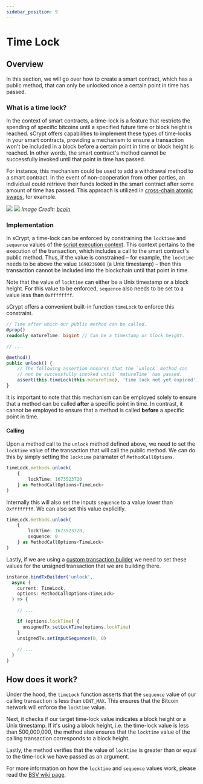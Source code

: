```yaml
---
sidebar_position: 9
---
```


# Time Lock

## Overview

In this section, we will go over how to create a smart contract, which has a public method, that can only be unlocked once a certain point in time has passed.

### What is a time lock?

In the context of smart contracts, a time-lock is a feature that restricts the spending of specific bitcoins until a specified future time or block height is reached. sCrypt offers capabilities to implement these types of time-locks in your smart contracts, providing a mechanism to ensure a transaction won't be included in a block before a certain point in time or block height is reached. In other words, the smart contract's method cannot be successfully invoked until that point in time has passed.

For instance, this mechanism could be used to add a withdrawal method to a smart contract. In the event of non-cooperation from other parties, an individual could retrieve their funds locked in the smart contract after some amount of time has passed. This approach is utilized in [cross-chain atomic swaps](https://xiaohuiliu.medium.com/cross-chain-atomic-swaps-f13e874fcaa7), for example.

![](../../static/img/swap1.png)
![](../../static/img/swap2.png)
*Image Credit: [bcoin](https://bcoin.io/guides/swaps.html)*

### Implementation

In sCrypt, a time-lock can be enforced by constraining the `locktime` and `sequence` values of the [script execution context](../how-to-write-a-contract/scriptcontext). This context pertains to the execution of the transaction, which includes a call to the smart contract's public method. Thus, if the value is constrained – for example, the `locktime` needs to be above the value `1690236000` (a Unix timestamp) – then this transaction cannot be included into the blockchain until that point in time.

Note that the value of `locktime` can either be a Unix timestamp or a block height. For this value to be enforced, `sequence` also needs to be set to a value less than `0xffffffff`.

sCrypt offers a convenient built-in function `timeLock` to enforce this constraint.

```ts
// Time after which our public method can be called.
@prop()
readonly matureTime: bigint // Can be a timestamp or block height.

// ...

@method()
public unlock() {
    // The following assertion ensures that the `unlock` method can
    // not be successfully invoked until `matureTime` has passed.
    assert(this.timeLock(this.matureTime), 'time lock not yet expired')
}
```

It is important to note that this mechanism can be employed solely to ensure that a method can be called **after** a specific point in time. In contrast, it cannot be employed to ensure that a method is called **before** a specific point in time. 


#### Calling

Upon a method call to the `unlock` method defined above, we need to set the `locktime` value of the transaction that will call the public method. We can do this by simply setting the `locktime` paramater of `MethodCallOptions`.

```ts
timeLock.methods.unlock(
    {
        lockTime: 1673523720
    } as MethodCallOptions<TimeLock>
)
```

Internally this will also set the inputs `sequence` to a value lower than `0xffffffff`. We can also set this value explicitly.


```ts
timeLock.methods.unlock(
    {
        lockTime: 1673523720,
        sequence: 0
    } as MethodCallOptions<TimeLock>
)
```

Lastly, if we are using a [custom transaction builder](../how-to-deploy-and-call-a-contract/how-to-customize-a-contract-tx.md) we need to set these values for the unsigned transaction that we are building there.

```ts
instance.bindTxBuilder('unlock',
  async (
    current: TimeLock,
    options: MethodCallOptions<TimeLock>
  ) => {

    // ...

    if (options.lockTime) {
      unsignedTx.setLockTime(options.lockTime)
    }
    unsignedTx.setInputSequence(0, 0)
    
    // ...
  }
)
```


## How does it work?

Under the hood, the `timeLock` function asserts that the `sequence` value of our calling transaction is less than `UINT_MAX`. This ensures that the Bitcoin network will enforce the `locktime` value.

Next, it checks if our target time-lock value indicates a block height or a Unix timestamp. If it's using a block height, i.e. the time-lock value is less than 500,000,000, the method also ensures that the `locktime` value of the calling transaction corresponds to a block height.

Lastly, the method verifies that the value of `locktime` is greater than or equal to the time-lock we have passed as an argument.

For more information on how the `locktime` and `sequence` values work, please read the [BSV wiki page](https://wiki.bitcoinsv.io/index.php/NLocktime_and_nSequence).
